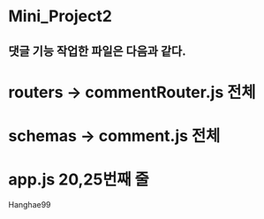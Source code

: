 # Mini_Project2
## 댓글 기능 작업한 파일은 다음과 같다.
# routers -> commentRouter.js 전체
# schemas -> comment.js 전체
# app.js 20,25번째 줄
Hanghae99
